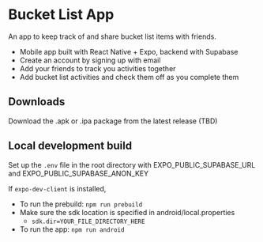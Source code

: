 # Bucket List App

An app to keep track of and share bucket list items with friends.

- Mobile app built with React Native + Expo, backend with Supabase
- Create an account by signing up with email
- Add your friends to track you activities together
- Add bucket list activities and check them off as you complete them

## Downloads

Download the .apk or .ipa package from the latest release (TBD)

## Local development build

Set up the `.env` file in the root directory with EXPO_PUBLIC_SUPABASE_URL and EXPO_PUBLIC_SUPABASE_ANON_KEY

If `expo-dev-client` is installed,

- To run the prebuild: `npm run prebuild`
- Make sure the sdk location is specified in android/local.properties
  - `sdk.dir=YOUR_FILE_DIRECTORY_HERE`
- To run the app: `npm run android`
